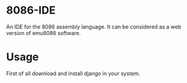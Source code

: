 # 8086-IDE
An IDE for the 8086 assembly language. It can be considered as a web version of emu8086 software.

# Usage
First of all download and install django in your system.
